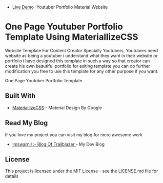 * [Live Demo](https://imswarnil.github.io/Youtuber-Portfolio-Material-Website/) -Youtuber Portfolio Material Website

# One Page Youtuber Portfolio Template Using MateriallizeCSS
Website Template For Content Creator Specially Youtubers, Youtubers need website as being a youtuber i understand what they want in their website or portfolio i have designed this template in such a way so that creator can create his own beautiful portfolio for exiting template you can do further modification you free to use this template for any other purpose if you want.

One Page Youtuber Portfolio Template
## Built With

* [MateriallizeCSS](http://www.materiallizecss.com) - Material Design By Google

## Read My Blog
If you love my project you can visit my blog for more awesome work 
* [Imswarnil :- Blog Of Trailblazer ](https://imswarnil.com) - My Dev Blog

## License

This project is licensed under the MIT License - see the [LICENSE.md](LICENSE.md) file for details



